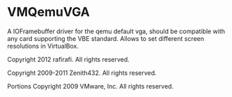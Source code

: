 # VMQemuVGA

A IOFramebuffer driver for the qemu default vga, should be compatible with any card supporting the VBE standard. Allows to set different screen resolutions in VirtualBox.

Copyright 2012 rafirafi. All rights reserved.

Copyright 2009-2011 Zenith432. All rights reserved.

Portions Copyright 2009 VMware, Inc.  All rights reserved.
